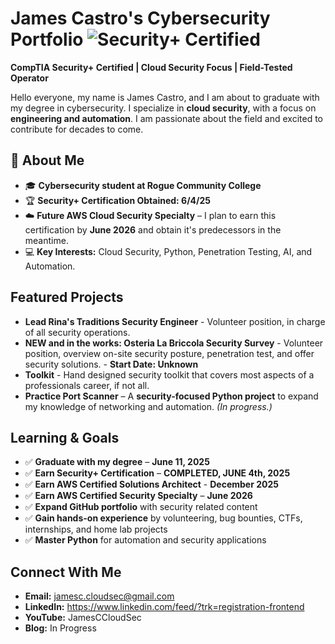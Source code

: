 # James Castro's Cybersecurity Portfolio ![Security+ Certified](https://img.shields.io/badge/Security%2B-Certified-brightgreen)
**CompTIA Security+ Certified | Cloud Security Focus | Field-Tested Operator**

Hello everyone, my name is James Castro, and I am about to graduate with my degree in cybersecurity. I specialize in **cloud security**, with a focus on **engineering and automation**. I am passionate about the field and excited to contribute for decades to come.

## 🔹 About Me  
- 🎓 **Cybersecurity student at Rogue Community College**  
- 🏆 **Security+ Certification Obtained: 6/4/25**
- ☁️ **Future AWS Cloud Security Specialty** – I plan to earn this certification by **June 2026** and obtain it's predecessors in the meantime.
- 💻 **Key Interests:** Cloud Security, Python, Penetration Testing, AI, and Automation.  

## Featured Projects  
- **Lead Rina's Traditions Security Engineer** - Volunteer position, in charge of all security operations.
- **NEW and in the works: Osteria La Briccola Security Survey** - Volunteer position, overview on-site security posture, penetration test, and offer security solutions. - **Start Date: Unknown**
- **Toolkit** - Hand designed security toolkit that covers most aspects of a professionals career, if not all.
- **Practice Port Scanner** – A **security-focused Python project** to expand my knowledge of networking and automation. *(In progress.)*

## Learning & Goals  
- ✅ **Graduate with my degree** – **June 11, 2025**  
- ✅ **Earn Security+ Certification** – **COMPLETED, JUNE 4th, 2025**
- ✅ **Earn AWS Certified Solutions Architect** - **December 2025**
- ✅ **Earn AWS Certified Security Specialty** – **June 2026**  
- ✅ **Expand GitHub portfolio** with security related content 
- ✅ **Gain hands-on experience** by volunteering, bug bounties, CTFs, internships, and home lab projects  
- ✅ **Master Python** for automation and security applications  

## Connect With Me  
- **Email:** jamesc.cloudsec@gmail.com  
- **LinkedIn:** https://www.linkedin.com/feed/?trk=registration-frontend
- **YouTube:** JamesCCloudSec
- **Blog:** In Progress




